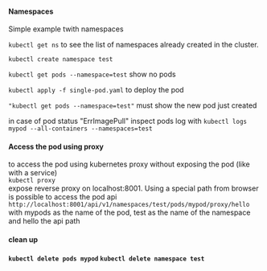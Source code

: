 <h4>Namespaces</h4>
Simple example twith namespaces

<code>kubectl get ns</code> to see the list of namespaces already created in the cluster.

<code>kubectl create namespace test</code>

<code>kubectl get pods --namespace=test</code> show no pods

<code>kubectl apply -f single-pod.yaml</code> to deploy the pod

<code>"kubectl get pods --namespace=test"</code> 
must show the new pod just created

in case of pod status "ErrImagePull" inspect pods log with
<code>kubectl logs mypod --all-containers --namespaces=test</code>

<h4>Access the pod using proxy</h4>
to access the pod using kubernetes proxy without exposing the pod (like with a service)<br>
<code>kubectl proxy</code><br>
expose reverse proxy on localhost:8001. Using a special path from browser is possible to access the pod api
<code>http://localhost:8001/api/v1/namespaces/test/pods/mypod/proxy/hello </code><br>
with mypods as the name of the pod, test as the name of the namespace and hello the api path

<h4>clean up<h4>
<code>kubectl delete pods mypod</code>
<code>kubectl delete namespace test</code>